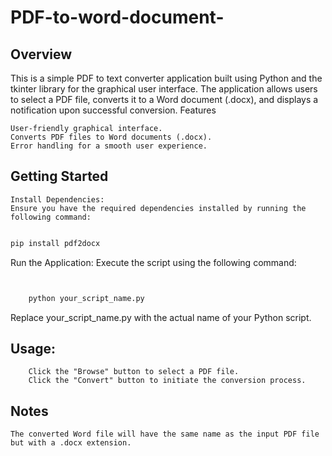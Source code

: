 # PDF-to-word-document-

## Overview

This is a simple PDF to text converter application built using Python and the tkinter library for the graphical user interface. The application allows users to select a PDF file, converts it to a Word document (.docx), and displays a notification upon successful conversion.
Features

    User-friendly graphical interface.
    Converts PDF files to Word documents (.docx).
    Error handling for a smooth user experience.

## Getting Started

    Install Dependencies:
    Ensure you have the required dependencies installed by running the following command:

   ```bash

pip install pdf2docx
```

Run the Application:
Execute the script using the following command:
```bash


    python your_script_name.py
 ```


 Replace your_script_name.py with the actual name of your Python script.

  ## Usage:
        Click the "Browse" button to select a PDF file.
        Click the "Convert" button to initiate the conversion process.

## Notes

    The converted Word file will have the same name as the input PDF file but with a .docx extension.
   
